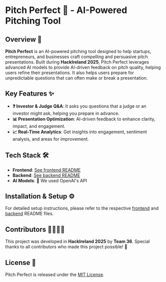 # Pitch Perfect 🚀 - AI-Powered Pitching Tool

## Overview 📢
**Pitch Perfect** is an AI-powered pitching tool designed to help startups, entrepreneurs, and businesses craft compelling and persuasive pitch presentations. Built during **HackIreland 2025**, Pitch Perfect leverages advanced AI models to provide AI-driven feedback on pitch quality, helping users refine their presentations. It also helps users prepare for unpredictable questions that can often make or break a presentation.

## Key Features ✨
- **❓ Investor & Judge Q&A**: It asks you questions that a judge or an investor might ask, helping you prepare in advance.
- **📊 Presentation Optimization**: AI-driven feedback to enhance clarity, impact, and engagement.
- **📈 Real-Time Analytics**: Get insights into engagement, sentiment analysis, and areas for improvement.

## Tech Stack 🛠️
- **Frontend**: [See frontend README](https://github.com/LMol-4/Team36HackIreland/blob/main/frontend/README.md)
- **Backend**: [See backend README](https://github.com/LMol-4/Team36HackIreland/blob/main/backend/README.md)
- **AI Models**: 🤖 We used OpenAI's API

## Installation & Setup ⚙️
For detailed setup instructions, please refer to the respective [frontend](https://github.com/LMol-4/Team36HackIreland/blob/main/frontend/README.md) and [backend](https://github.com/LMol-4/Team36HackIreland/blob/main/backend/README.md) README files.

## Contributors 👨‍💻👩‍💻
This project was developed in **HackIreland 2025** by **Team 36**. Special thanks to all contributors who made this project possible! 🎉

## License 📜
Pitch Perfect is released under the [MIT License](LICENSE).


